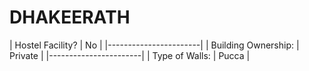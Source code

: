 # DHAKEERATH

| Hostel Facility? | No |
|-----------------------|
| Building Ownership: | Private |
|-----------------------|
| Type of Walls: | Pucca |
